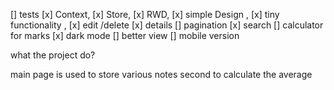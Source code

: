 [] tests
[x] Context,
[x] Store,
[x] RWD,
[x] simple Design ,
[x] tiny functionality ,
[x] edit /delete
[x] details
[] pagination
[x] search
[] calculator for marks
[x] dark mode
[] better view
[] mobile version

what the project do?

main page is used to store various notes second to calculate the average
